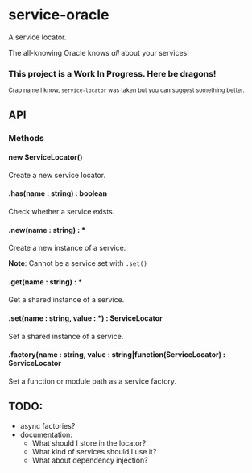# service-oracle

A service locator. 

The all-knowing Oracle knows *all* about your services!

### This project is a Work In Progress. Here be dragons!

<small>Crap name I know, `service-locator` was taken but you can suggest something better.</small>


## API

### Methods

#### new ServiceLocator()

Create a new service locator.

#### .has(name : string) : boolean

Check whether a service exists.

#### .new(name : string) : *

Create a new instance of a service.

**Note**: Cannot be a service set with `.set()`

#### .get(name : string) : *

Get a shared instance of a service.

#### .set(name : string, value : *) : ServiceLocator

Set a shared instance of a service.

#### .factory(name : string, value : string|function(ServiceLocator) : ServiceLocator

Set a function or module path as a service factory.
 
## TODO:
- async factories?
- documentation:
    - What should I store in the locator?
    - What kind of services should I use it?
    - What about dependency injection?
